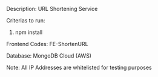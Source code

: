 Description: URL Shortening Service

Criterias to run: 
1. npm install

Frontend Codes: FE-ShortenURL

Database: MongoDB Cloud (AWS)

Note: All IP Addresses are whitelisted for testing purposes